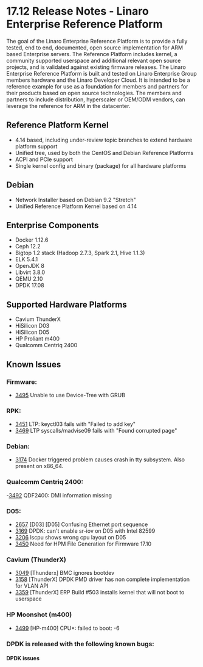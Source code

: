 # 17.12 Release Notes - Linaro Enterprise Reference Platform

The goal of the Linaro Enterprise Reference Platform is to provide a fully tested, end to end, documented, open source implementation for ARM based Enterprise servers. The Reference Platform includes kernel, a community supported userspace and additional relevant open source projects, and is validated against existing firmware releases. The Linaro Enterprise Reference Platform is built and tested on Linaro Enterprise Group members hardware and the Linaro Developer Cloud. It is intended to be a reference example for use as a foundation for members and partners for their products based on open source technologies. The members and partners to include distribution, hyperscaler or OEM/ODM vendors, can leverage the reference for ARM in the datacenter.

## Reference Platform Kernel

- 4.14 based, including under-review topic branches to extend hardware platform support
- Unified tree, used by both the CentOS and Debian Reference Platforms
- ACPI and PCIe support
- Single kernel config and binary (package) for all hardware platforms

## Debian

- Network Installer based on Debian 9.2 "Stretch"
- Unified Reference Platform Kernel based on 4.14

## Enterprise Components
- Docker 1.12.6
- Ceph 12.2
- Bigtop 1.2 stack (Hadoop 2.7.3, Spark 2.1, Hive 1.1.3)
- ELK 5.4.1
- OpenJDK 8
- Libvirt 3.8.0
- QEMU 2.10
- DPDK 17.08

## Supported Hardware Platforms

- Cavium ThunderX
- HiSilicon D03
- HiSilicon D05
- HP Proliant m400
- Qualcomm Centriq 2400

## Known Issues

### Firmware:
- [3495](https://bugs.linaro.org/show_bug.cgi?id=3495) Unable to use Device-Tree with GRUB

### RPK:
- [3451](https://bugs.linaro.org/show_bug.cgi?id=3451) LTP: keyctl03 fails with "Failed to add key"
- [3469](https://bugs.linaro.org/show_bug.cgi?id=3469) LTP syscalls/madvise09 fails with "Found corrupted page"

### Debian:
- [3174](https://bugs.linaro.org/show_bug.cgi?id=3174) Docker triggered problem causes crash in tty subsystem. Also present on x86_64.

### Qualcomm Centriq 2400:
 -[3492](https://bugs.linaro.org/show_bug.cgi?id=3492) QDF2400: DMI information missing

### D05:
- [2657](https://bugs.linaro.org/show_bug.cgi?id=2657) [D03] [D05] Confusing Ethernet port sequence
- [3169](https://bugs.linaro.org/show_bug.cgi?id=3169) DPDK: can't enable sr-iov on D05 with Intel 82599
- [3206](https://bugs.linaro.org/show_bug.cgi?id=3206) lscpu shows wrong cpu layout on D05
- [3450](https://bugs.linaro.org/show_bug.cgi?id=3450) Need for HPM File Generation for Firmware 17.10

### Cavium (ThunderX)
- [3049](https://bugs.linaro.org/show_bug.cgi?id=3049) [Thunderx] BMC ignores bootdev
- [3158](https://bugs.linaro.org/show_bug.cgi?id=3158) [ThunderX] DPDK PMD driver has non complete implementation for VLAN API
- [3359](https://bugs.linaro.org/show_bug.cgi?id=3399) [ThunderX] ERP Build #503 installs kernel that will not boot to userspace

### HP Moonshot (m400)
- [3499](https://bugs.linaro.org/show_bug.cgi?id=3499) [HP-m400] CPU*: failed to boot: -6

### DPDK is released with the following known bugs:

#### DPDK issues




